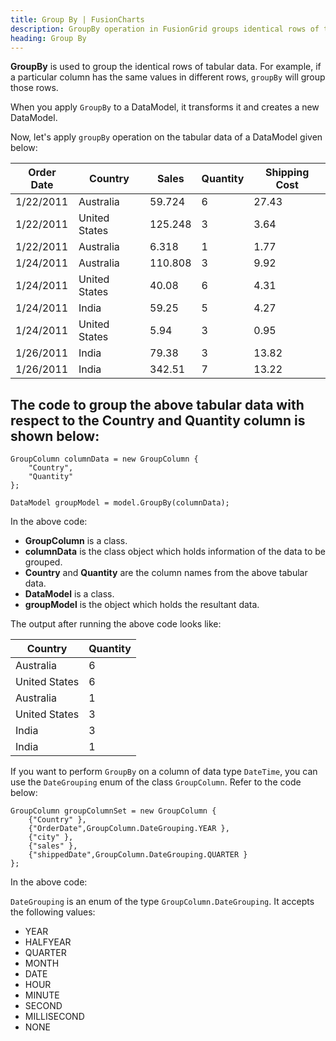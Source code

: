 ```yaml
---
title: Group By | FusionCharts
description: GroupBy operation in FusionGrid groups identical rows of tabular data based on specified criteria. Check our article to know more about groupBy operation.
heading: Group By
---
```


**GroupBy** is used to group the identical rows of tabular data. For example, if a particular column has the same values in different rows, `groupBy` will group those rows.

When you apply `GroupBy` to a DataModel, it transforms it and creates a new DataModel.

Now, let's apply `groupBy` operation on the tabular data of a DataModel given below:

Order Date | Country | Sales | Quantity | Shipping Cost
---|---|---|---|--- 
1/22/2011 | Australia | 59.724 | 6 | 27.43
1/22/2011 | United States | 125.248 | 3 | 3.64 
1/22/2011 | Australia | 6.318 | 1 | 1.77
1/24/2011 | Australia | 110.808 | 3 | 9.92 
1/24/2011 | United States | 40.08 | 6 | 4.31 
1/24/2011 | India | 59.25 | 5 | 4.27 
1/24/2011 | United States | 5.94 | 3 | 0.95 
1/26/2011 | India | 79.38 | 3 | 13.82 
1/26/2011 | India | 342.51 | 7 | 13.22

## The code to group the above tabular data with respect to the **Country** and **Quantity** column is shown below:

```
GroupColumn columnData = new GroupColumn {
	"Country",
	"Quantity"
};

DataModel groupModel = model.GroupBy(columnData);
```

In the above code:

* **GroupColumn** is a class.
* **columnData** is the class object which holds information of the data to be grouped.
* **Country** and **Quantity** are the column names from the above tabular data.
* **DataModel** is a class.
* **groupModel** is the object which holds the resultant data.

The output after running the above code looks like:

Country | Quantity
---|---
Australia | 6
United States | 6 
Australia | 1 
United States | 3 
India | 3 
India | 1

If you want to perform `GroupBy` on a column of data type `DateTime`, you can use the `DateGrouping` enum of the class `GroupColumn`. Refer to the code below:

```
GroupColumn groupColumnSet = new GroupColumn {
	{"Country" },
	{"OrderDate",GroupColumn.DateGrouping.YEAR },
	{"city" },
	{"sales" },
	{"shippedDate",GroupColumn.DateGrouping.QUARTER }
};
```

In the above code:

`DateGrouping` is an enum of the type `GroupColumn.DateGrouping`. It accepts the following values:

* YEAR
* HALFYEAR
* QUARTER
* MONTH
* DATE
* HOUR
* MINUTE
* SECOND
* MILLISECOND
* NONE
